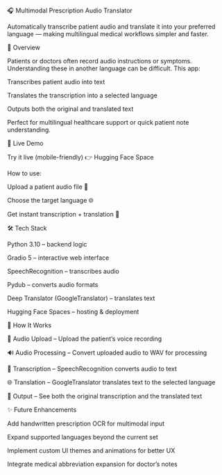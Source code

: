 
🎧 Multimodal Prescription Audio Translator

Automatically transcribe patient audio and translate it into your preferred language — making multilingual medical workflows simpler and faster.

📸 Overview

Patients or doctors often record audio instructions or symptoms. Understanding these in another language can be difficult. This app:

Transcribes patient audio into text

Translates the transcription into a selected language

Outputs both the original and translated text

Perfect for multilingual healthcare support or quick patient note understanding.

🚀 Live Demo

Try it live (mobile-friendly) 👉 Hugging Face Space

How to use:

Upload a patient audio file 🎤

Choose the target language 🌐

Get instant transcription + translation 📝

🛠️ Tech Stack

Python 3.10 – backend logic

Gradio 5 – interactive web interface

SpeechRecognition – transcribes audio

Pydub – converts audio formats

Deep Translator (GoogleTranslator) – translates text

Hugging Face Spaces – hosting & deployment

🧠 How It Works

🎤 Audio Upload – Upload the patient’s voice recording

🔊 Audio Processing – Convert uploaded audio to WAV for processing

📝 Transcription – SpeechRecognition converts audio to text

🌐 Translation – GoogleTranslator translates text to the selected language

📄 Output – See both the original transcription and the translated text

✨ Future Enhancements

Add handwritten prescription OCR for multimodal input

Expand supported languages beyond the current set

Implement custom UI themes and animations for better UX

Integrate medical abbreviation expansion for doctor’s notes
